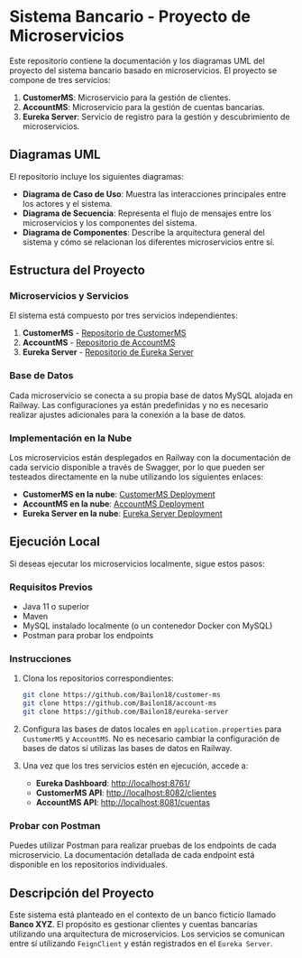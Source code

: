 
# Sistema Bancario - Proyecto de Microservicios

Este repositorio contiene la documentación y los diagramas UML del proyecto del sistema bancario basado en microservicios. El proyecto se compone de tres servicios:

1. **CustomerMS**: Microservicio para la gestión de clientes.
2. **AccountMS**: Microservicio para la gestión de cuentas bancarias.
3. **Eureka Server**: Servicio de registro para la gestión y descubrimiento de microservicios.

## Diagramas UML
El repositorio incluye los siguientes diagramas:

- **Diagrama de Caso de Uso**: Muestra las interacciones principales entre los actores y el sistema.
- **Diagrama de Secuencia**: Representa el flujo de mensajes entre los microservicios y los componentes del sistema.
- **Diagrama de Componentes**: Describe la arquitectura general del sistema y cómo se relacionan los diferentes microservicios entre sí.

## Estructura del Proyecto
### Microservicios y Servicios
El sistema está compuesto por tres servicios independientes:

1. **CustomerMS** - [Repositorio de CustomerMS](https://github.com/Bailon18/customer-ms)
2. **AccountMS** - [Repositorio de AccountMS](https://github.com/Bailon18/account-ms)
3. **Eureka Server** - [Repositorio de Eureka Server](https://github.com/Bailon18/eureka-server)

### Base de Datos
Cada microservicio se conecta a su propia base de datos MySQL alojada en Railway. Las configuraciones ya están predefinidas y no es necesario realizar ajustes adicionales para la conexión a la base de datos.

### Implementación en la Nube
Los microservicios están desplegados en Railway con la documentación de cada servicio disponible a través de Swagger, por lo que pueden ser testeados directamente en la nube utilizando los siguientes enlaces:

- **CustomerMS en la nube**: [CustomerMS Deployment](https://account-ms-production.up.railway.app/swagger-ui/index.html)
- **AccountMS en la nube**: [AccountMS Deployment](https://account-ms-production.up.railway.app/swagger-ui/index.html)
- **Eureka Server en la nube**: [Eureka Server Deployment](https://euraka-server-production.up.railway.app/)

## Ejecución Local
Si deseas ejecutar los microservicios localmente, sigue estos pasos:

### Requisitos Previos
- Java 11 o superior
- Maven
- MySQL instalado localmente (o un contenedor Docker con MySQL)
- Postman para probar los endpoints

### Instrucciones
1. Clona los repositorios correspondientes:

   ```bash
   git clone https://github.com/Bailon18/customer-ms
   git clone https://github.com/Bailon18/account-ms
   git clone https://github.com/Bailon18/eureka-server
   ```

2. Configura las bases de datos locales en `application.properties` para `CustomerMS` y `AccountMS`. No es necesario cambiar la configuración de bases de datos si utilizas las bases de datos en Railway.



4. Una vez que los tres servicios estén en ejecución, accede a:

   - **Eureka Dashboard**: [http://localhost:8761/](http://localhost:8761/)
   - **CustomerMS API**: [http://localhost:8082/clientes](http://localhost:8082/clientes)
   - **AccountMS API**: [http://localhost:8081/cuentas](http://localhost:8081/cuentas)

### Probar con Postman
Puedes utilizar Postman para realizar pruebas de los endpoints de cada microservicio. La documentación detallada de cada endpoint está disponible en los repositorios individuales.

## Descripción del Proyecto
Este sistema está planteado en el contexto de un banco ficticio llamado **Banco XYZ**. El propósito es gestionar clientes y cuentas bancarias utilizando una arquitectura de microservicios. Los servicios se comunican entre sí utilizando `FeignClient` y están registrados en el `Eureka Server`.

